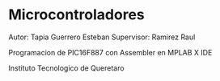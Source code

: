 # Microcontroladores

Autor: Tapia Guerrero Esteban
Supervisor: Ramirez Raul

Programacion de PIC16F887 con Assembler en MPLAB X IDE

Instituto Tecnologico de Queretaro
